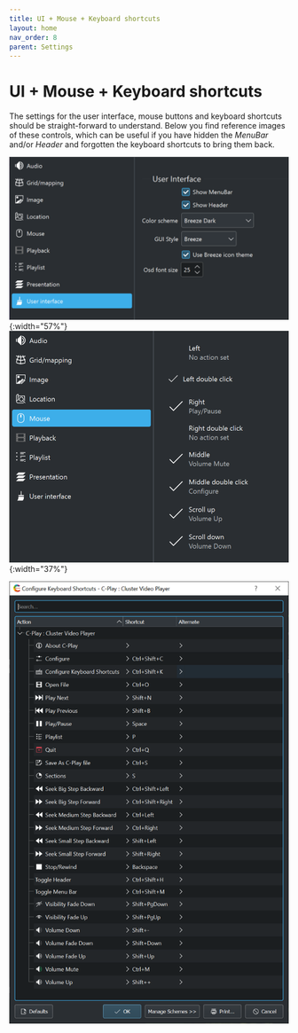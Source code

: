 ```yaml
---
title: UI + Mouse + Keyboard shortcuts
layout: home
nav_order: 8
parent: Settings
---
```


# UI + Mouse + Keyboard shortcuts

The settings for the user interface, mouse buttons and keyboard shortcuts should be straight-forward to understand. Below you find reference images of these controls, which can be useful if you have hidden the *MenuBar* and/or *Header* and forgotten the keyboard shortcuts to bring them back.

![User Interface](../../assets/ui/settings/user_interface.png){:width="57%"} &nbsp; ![Mouse](../../assets/ui/settings/mouse.png){:width="37%"}

![Keyboard Shortcuts](../../assets/ui/settings/keyboard_shortcuts.png) 